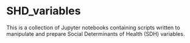 # SHD_variables
This is a collection of Jupyter notebooks containing scripts written to manipulate and prepare Social Determinants of Health (SDH) variables.
